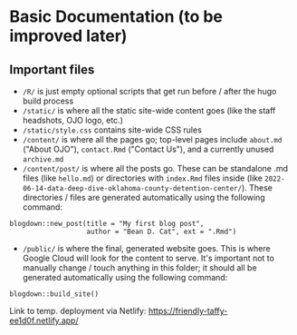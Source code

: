 # Basic Documentation (to be improved later)

## Important files

- `/R/` is just empty optional scripts that get run before / after the hugo build process
- `/static/` is where all the static site-wide content goes (like the staff headshots, OJO logo, etc.)
- `/static/style.css` contains site-wide CSS rules
- `/content/` is where all the pages go; top-level pages include `about.md` ("About OJO"), `contact.Rmd` ("Contact Us"), and a currently unused `archive.md`
- `/content/post/` is where all the posts go. These can be standalone .md files (like `hello.md`) or directories with `index.Rmd` files inside (like `2022-06-14-data-deep-dive-oklahoma-county-detention-center/`). These directories / files are generated automatically using the following command:

```
blogdown::new_post(title = "My first blog post", 
                   author = "Bean D. Cat", ext = ".Rmd")
```

- `/public/` is where the final, generated website goes. This is where Google Cloud will look for the content to serve. It's important not to manually change / touch anything in this folder; it should all be generated automatically using the following command:

```
blogdown::build_site()
```

Link to temp. deployment via Netlify: https://friendly-taffy-ee1d0f.netlify.app/
